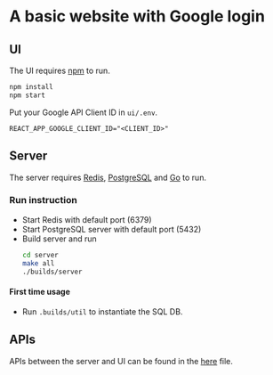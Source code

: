 # A basic website with Google login

## UI

The UI requires [npm](https://www.npmjs.com/) to run.

```bash
npm install
npm start
```

Put your Google API Client ID in `ui/.env`.

```
REACT_APP_GOOGLE_CLIENT_ID="<CLIENT_ID>"
```

## Server
The server requires [Redis](https://redis.io/docs/install/install-redis/), [PostgreSQL](https://www.postgresql.org/) and [Go](https://go.dev/) to run.

### Run instruction
- Start Redis with default port (6379)
- Start PostgreSQL server with default port (5432)
- Build server and run
    ```bash
    cd server
    make all
    ./builds/server
    ```

#### First time usage
- Run `.builds/util` to instantiate the SQL DB.


## APIs

APIs between the server and UI can be found in the [here](./postman_collection.json) file.


